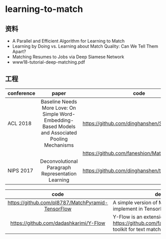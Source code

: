 # learning-to-match

## 资料
* A Parallel and Efficient Algorithm for Learning to Match
* Learning by Doing vs. Learning about Match Quality: Can We Tell Them Apart?
* Matching Resumes to Jobs via Deep Siamese Network
* www18-tutorial-deep-matching.pdf

## 工程
| conference | paper | code | 
| - | :-: | - | 
|ACL 2018|Baseline Needs More Love: On Simple Word-Embedding-Based Models and Associated Pooling Mechanisms|https://github.com/dinghanshen/SWEM|
|||https://github.com/faneshion/MatchZoo|
|NIPS 2017|Deconvolutional Paragraph Representation Learning|https://github.com/dinghanshen/textCNN_public|

| code | des |
| :-: | - |
| https://github.com/pl8787/MatchPyramid-TensorFlow| A simple version of MatchPyramid implement in TensorFlow. |
| https://github.com/dadashkarimi/Y-Flow | Y-Flow is an extension for MatchZoo https://github.com/faneshion/MatchZoo toolkit for text matching. |
